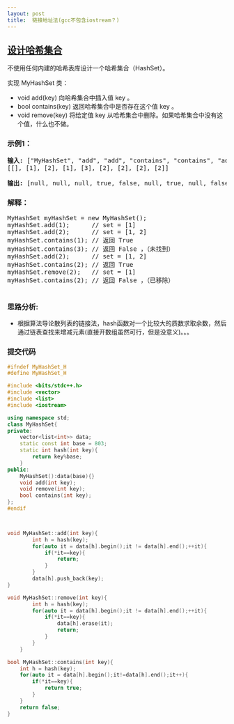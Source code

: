 ```yaml
---
layout: post
title:  链接地址法(gcc不包含iostream？)
---
```


## [设计哈希集合](https://leetcode-cn.com/problems/design-hashset/)

不使用任何内建的哈希表库设计一个哈希集合（HashSet）。

实现 MyHashSet 类：

- void add(key) 向哈希集合中插入值 key 。
- bool contains(key) 返回哈希集合中是否存在这个值 key 。
- void remove(key) 将给定值 key 从哈希集合中删除。如果哈希集合中没有这个值，什么也不做。

### 示例1：
<pre>
<strong>输入:</strong> ["MyHashSet", "add", "add", "contains", "contains", "add", "contains", "remove", "contains"]
[[], [1], [2], [1], [3], [2], [2], [2], [2]]

<strong>输出:</strong> [null, null, null, true, false, null, true, null, false]
</pre>

### 解释：
<pre>
MyHashSet myHashSet = new MyHashSet();
myHashSet.add(1);      // set = [1]
myHashSet.add(2);      // set = [1, 2]
myHashSet.contains(1); // 返回 True
myHashSet.contains(3); // 返回 False ，（未找到）
myHashSet.add(2);      // set = [1, 2]
myHashSet.contains(2); // 返回 True
myHashSet.remove(2);   // set = [1]
myHashSet.contains(2); // 返回 False ，（已移除）

</pre>

### 思路分析:

- 根据算法导论散列表的链接法，hash函数对一个比较大的质数求取余数，然后通过链表查找来增减元素(直接开数组虽然可行，但是没意义)。。。

### 提交代码

```C++
#ifndef MyHashSet_H
#define MyHashSet_H

#include <bits/stdc++.h>
#include <vector>
#include <list>
#include <iostream>

using namespace std;
class MyHashSet{
private:
    vector<list<int>> data;
    static const int base = 803;
    static int hash(int key){
        return key%base;
    }
public:
    MyHashSet():data(base){}
    void add(int key);
    void remove(int key);
    bool contains(int key);
};
#endif



void MyHashSet::add(int key){
        int h = hash(key);
        for(auto it = data[h].begin();it != data[h].end();++it){
            if(*it==key){
                return;
            }
        }
        data[h].push_back(key);
}

void MyHashSet::remove(int key){
        int h = hash(key);
        for(auto it = data[h].begin();it != data[h].end();++it){
            if(*it==key){
                data[h].erase(it);
                return;
            }
        }
    }

bool MyHashSet::contains(int key){
    int h = hash(key);
    for(auto it = data[h].begin();it!=data[h].end();it++){
        if(*it==key){
            return true;
        }
    }
    return false;
}


```

